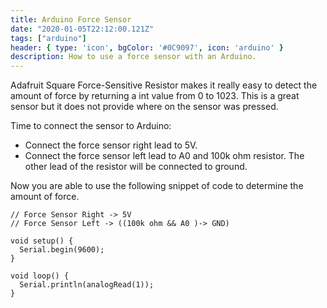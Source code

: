 ```yaml
---
title: Arduino Force Sensor
date: "2020-01-05T22:12:00.121Z"
tags: ["arduino"]
header: { type: 'icon', bgColor: '#0C9097', icon: 'arduino' }
description: How to use a force sensor with an Arduino.
---
```


Adafruit Square Force-Sensitive Resistor makes it really easy to detect the amount of force by returning a int value from 0 to 1023.
This is a great sensor but it does not provide where on the sensor was pressed.


Time to connect the sensor to Arduino:
* Connect the force sensor right lead to 5V.
* Connect the force sensor left lead to A0 and 100k ohm resistor. The other lead of the resistor will be connected to ground.


Now you are able to use the following snippet of code to determine the amount of force.

```
// Force Sensor Right -> 5V
// Force Sensor Left -> ((100k ohm && A0 )-> GND)

void setup() {
  Serial.begin(9600);
}

void loop() {
  Serial.println(analogRead(1));
}
```